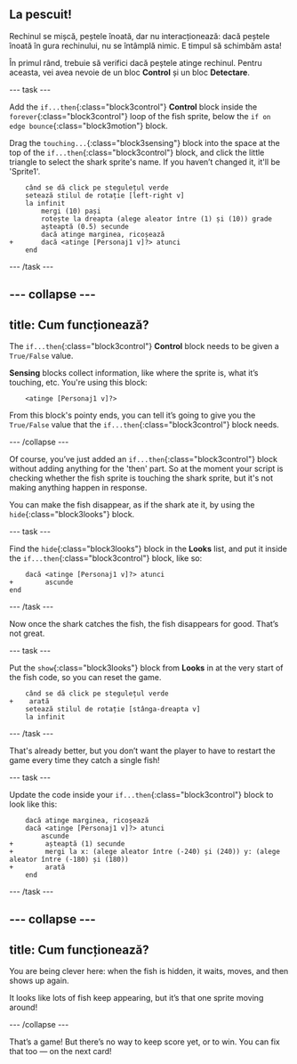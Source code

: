 ## La pescuit!

Rechinul se mișcă, peștele înoată, dar nu interacționează: dacă peștele înoată în gura rechinului, nu se întâmplă nimic. E timpul să schimbăm asta!

În primul rând, trebuie să verifici dacă peștele atinge rechinul. Pentru aceasta, vei avea nevoie de un bloc **Control** și un bloc **Detectare**.

\--- task \---

Add the `if...then`{:class="block3control"} **Control** block inside the `forever`{:class="block3control"} loop of the fish sprite, below the `if on edge bounce`{:class="block3motion"} block.

Drag the `touching...`{:class="block3sensing"} block into the space at the top of the `if...then`{:class="block3control"} block, and click the little triangle to select the shark sprite's name. If you haven’t changed it, it'll be 'Sprite1'.

```blocks3
    când se dă click pe stegulețul verde
    setează stilul de rotație [left-right v]
    la infinit 
        mergi (10) pași
        rotește la dreapta (alege aleator între (1) și (10)) grade
        așteaptă (0.5) secunde
        dacă atinge marginea, ricoșează
+       dacă <atinge [Personaj1 v]?> atunci
    end
```

\--- /task \---

## \--- collapse \---

## title: Cum funcționează?

The `if...then`{:class="block3control"} **Control** block needs to be given a `True/False` value.

**Sensing** blocks collect information, like where the sprite is, what it’s touching, etc. You're using this block:

```blocks3
    <atinge [Personaj1 v]?>
```

From this block's pointy ends, you can tell it’s going to give you the `True/False` value that the `if...then`{:class="block3control"} block needs.

\--- /collapse \---

Of course, you’ve just added an `if...then`{:class="block3control"} block without adding anything for the 'then' part. So at the moment your script is checking whether the fish sprite is touching the shark sprite, but it's not making anything happen in response.

You can make the fish disappear, as if the shark ate it, by using the `hide`{:class="block3looks"} block.

\--- task \---

Find the `hide`{:class="block3looks"} block in the **Looks** list, and put it inside the `if...then`{:class="block3control"} block, like so:

```blocks3
    dacă <atinge [Personaj1 v]?> atunci 
+        ascunde
end
```

\--- /task \---

Now once the shark catches the fish, the fish disappears for good. That’s not great.

\--- task \---

Put the `show`{:class="block3looks"} block from **Looks** in at the very start of the fish code, so you can reset the game.

```blocks3
    când se dă click pe stegulețul verde
+    arată
    setează stilul de rotație [stânga-dreapta v]
    la infinit
```

\--- /task \---

That's already better, but you don’t want the player to have to restart the game every time they catch a single fish!

\--- task \---

Update the code inside your `if...then`{:class="block3control"} block to look like this:

```blocks3
    dacă atinge marginea, ricoșează
    dacă <atinge [Personaj1 v]?> atunci 
        ascunde
+        așteaptă (1) secunde
+        mergi la x: (alege aleator între (-240) și (240)) y: (alege aleator între (-180) și (180))
+        arată
    end
```

\--- /task \---

## \--- collapse \---

## title: Cum funcționează?

You are being clever here: when the fish is hidden, it waits, moves, and then shows up again.

It looks like lots of fish keep appearing, but it’s that one sprite moving around!

\--- /collapse \---

That’s a game! But there’s no way to keep score yet, or to win. You can fix that too — on the next card!